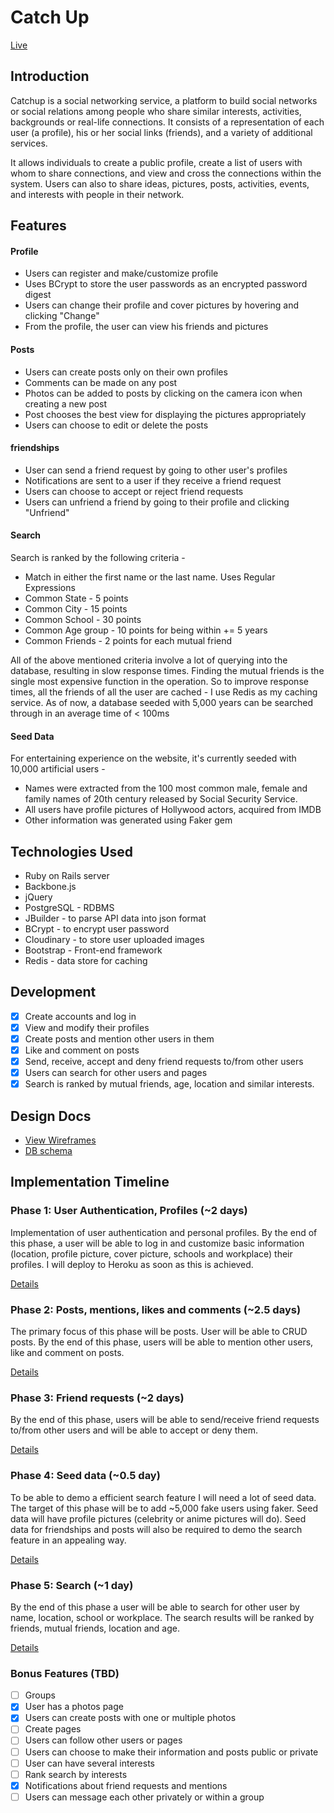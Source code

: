 # Catch Up

[Live][live]

[live]: http://www.catchup.digital 

## Introduction
Catchup is a social networking service, a platform to build social networks or social relations among people who share similar interests, activities, backgrounds or real-life connections. It consists of a representation of each user (a profile), his or her social links (friends), and a variety of additional services.

It allows individuals to create a public profile, create a list of users with whom to share connections, and view and cross the connections within the system. Users can also to share ideas, pictures, posts, activities, events, and interests with people in their network.

## Features

#### Profile
- Users can register and make/customize profile
- Uses BCrypt to store the user passwords as an encrypted password digest
- Users can change their profile and cover pictures by hovering and clicking "Change"
- From the profile, the user can view his friends and pictures

#### Posts
- Users can create posts only on their own profiles
- Comments can be made on any post
- Photos can be added to posts by clicking on the camera icon when creating a new post
- Post chooses the best view for displaying the pictures appropriately
- Users can choose to edit or delete the posts

#### friendships
- User can send a friend request by going to other user's profiles
- Notifications are sent to a user if they receive a friend request
- Users can choose to accept or reject friend requests
- Users can unfriend a friend by going to their profile and clicking "Unfriend"

#### Search
Search is ranked by the following criteria -
  - Match in either the first name or the last name. Uses Regular Expressions
  - Common State - 5 points
  - Common City - 15 points
  - Common School - 30 points
  - Common Age group - 10 points for being within += 5 years
  - Common Friends - 2 points for each mutual friend

All of the above mentioned criteria involve a lot of querying into the database, resulting in slow response times. Finding the mutual friends is the single most expensive function in the operation. So to improve response times, all the friends of all the user are cached - I use Redis as my caching service. As of now, a database seeded with 5,000 years can be searched through in an average time of < 100ms

#### Seed Data
For entertaining experience on the website, it's currently seeded with 10,000 artificial users -
  - Names were extracted from the 100 most common male, female and family names of 20th century released by Social Security Service.
  - All users have profile pictures of Hollywood actors, acquired from IMDB
  - Other information was generated using Faker gem

## Technologies Used
- Ruby on Rails server
- Backbone.js
- jQuery
- PostgreSQL - RDBMS
- JBuilder - to parse API data into json format
- BCrypt - to encrypt user password
- Cloudinary - to store user uploaded images
- Bootstrap - Front-end framework
- Redis - data store for caching


## Development
<!-- This is a Markdown checklist. Use it to keep track of your progress! -->

- [x] Create accounts and log in
- [x] View and modify their profiles
- [x] Create posts and mention other users in them
- [x] Like and comment on posts
- [x] Send, receive, accept and deny friend requests to/from other users
- [x] Users can search for other users and pages
- [x] Search is ranked by mutual friends, age, location and similar interests.

## Design Docs
* [View Wireframes][views]
* [DB schema][schema]

[views]: ./docs/views.md
[schema]: ./docs/schema.md

## Implementation Timeline

### Phase 1: User Authentication, Profiles (~2 days)
Implementation of user authentication and personal profiles. By the end of this
phase, a user will be able to log in and customize basic information (location,
profile picture, cover picture, schools and workplace) their profiles. I will
deploy to Heroku as soon as this is achieved.

[Details][phase-one]

### Phase 2: Posts, mentions, likes and comments (~2.5 days)
The primary focus of this phase will be posts. User will be able to CRUD posts.
By the end of this phase, users will be able to mention other users, like and
comment on posts.

[Details][phase-two]

### Phase 3: Friend requests (~2 days)
By the end of this phase, users will be able to send/receive friend requests
to/from other users and will be able to accept or deny them.

[Details][phase-three]

### Phase 4: Seed data (~0.5 day)
To be able to demo a efficient search feature I will need a lot of seed data.
The target of this phase will be to add ~5,000 fake users using faker. Seed data
will have profile pictures (celebrity or anime pictures will do). Seed data
for friendships and posts will also be required to demo the search feature in an
appealing way.

[Details][phase-four]

### Phase 5: Search (~1 day)
By the end of this phase a user will be able to search for other user by name,
location, school or workplace. The search results will be ranked by friends,
mutual friends, location and age.

[Details][phase-five]

### Bonus Features (TBD)
- [ ] Groups
- [x] User has a photos page
- [x] Users can create posts with one or multiple photos
- [ ] Create pages
- [ ] Users can follow other users or pages
- [ ] Users can choose to make their information and posts public or private
- [ ] User can have several interests
- [ ] Rank search by interests
- [x] Notifications about friend requests and mentions
- [ ] Users can message each other privately or within a group

[phase-one]: ./docs/phases/phase1.md
[phase-two]: ./docs/phases/phase2.md
[phase-three]: ./docs/phases/phase3.md
[phase-four]: ./docs/phases/phase4.md
[phase-five]: ./docs/phases/phase5.md
